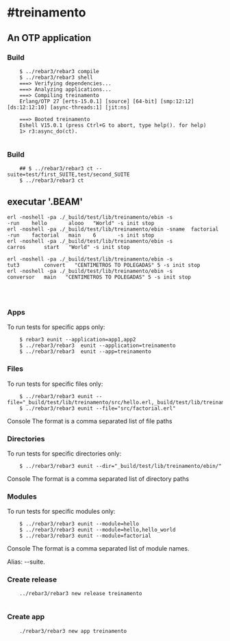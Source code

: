 #treinamento
=====

## An OTP application

### Build 
```
    $ ../rebar3/rebar3 compile
    $ ../rebar3/rebar3 shell
    ===> Verifying dependencies...
    ===> Analyzing applications...
    ===> Compiling treinamento
    Erlang/OTP 27 [erts-15.0.1] [source] [64-bit] [smp:12:12] [ds:12:12:10] [async-threads:1] [jit:ns]

    ===> Booted treinamento
    Eshell V15.0.1 (press Ctrl+G to abort, type help(). for help)
    1> r3:async_do(ct).
    
```

### Build

```
    ## $ ../rebar3/rebar3 ct --suite=test/first_SUITE,test/second_SUITE
    $ ../rebar3/rebar3 ct
```

## executar '.BEAM'
``` 
erl -noshell -pa ./_build/test/lib/treinamento/ebin -s                  -run    hello       alooo   "World" -s init stop
erl -noshell -pa ./_build/test/lib/treinamento/ebin -sname  factorial   -run    factorial   main    6       -s init stop
erl -noshell -pa ./_build/test/lib/treinamento/ebin -s                          carros      start   "World" -s init stop

erl -noshell -pa ./_build/test/lib/treinamento/ebin -s                          tut3        convert   "CENTIMETROS TO POLEGADAS" 5 -s init stop
erl -noshell -pa ./_build/test/lib/treinamento/ebin -s                          conversor   main   "CENTIMETROS TO POLEGADAS" 5 -s init stop
 
 


```




### Apps
To run tests for specific apps only:
```
    $ rebar3 eunit --application=app1,app2
    $ ../rebar3/rebar3  eunit --application=treinamento
    $ ../rebar3/rebar3  eunit --app=treinamento
```


### Files
To run tests for specific files only:

```
    $ ../rebar3/rebar3 eunit --file="_build/test/lib/treinamento/src/hello.erl,_build/test/lib/treinamento/src/hello_world.erl"
    $ ../rebar3/rebar3 eunit --file="src/factorial.erl"  
```
Console
The format is a comma separated list of file paths


### Directories
To run tests for specific directories only:

```
    $ ../rebar3/rebar3 eunit --dir="_build/test/lib/treinamento/ebin/"
```
Console
The format is a comma separated list of directory paths




### Modules
To run tests for specific modules only:
```
    $ ../rebar3/rebar3 eunit --module=hello
    $ ../rebar3/rebar3 eunit --module=hello,hello_world
    $ ../rebar3/rebar3 eunit --module=factorial
```
Console
The format is a comma separated list of module names.

Alias: --suite.

 


### Create release
```
    ../rebar3/rebar3 new release treinamento 
 
```


### Create app
```
    ./rebar3/rebar3 new app treinamento
```